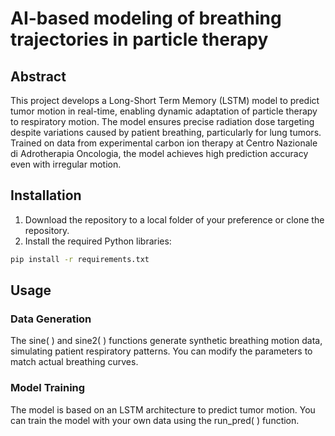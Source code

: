 # AI-based modeling of breathing trajectories in particle therapy

## Abstract
This project develops a Long-Short Term Memory (LSTM) model to predict tumor motion in real-time, enabling dynamic adaptation of particle therapy to respiratory motion. The model ensures precise radiation dose targeting despite variations caused by patient breathing, particularly for lung tumors. Trained on data from experimental carbon ion therapy at Centro Nazionale di Adrotherapia Oncologia, the model achieves high prediction accuracy even with irregular motion.

## Installation
1. Download the repository to a local folder of your preference or clone the repository.
2. Install the required Python libraries:
```bash
pip install -r requirements.txt
```
## Usage

### Data Generation
The sine( ) and sine2( ) functions generate synthetic breathing motion data, simulating patient respiratory patterns. You can modify the parameters to match actual breathing curves.

### Model Training 
The model is based on an LSTM architecture to predict tumor motion. You can train the model with your own data using the run_pred( ) function.
